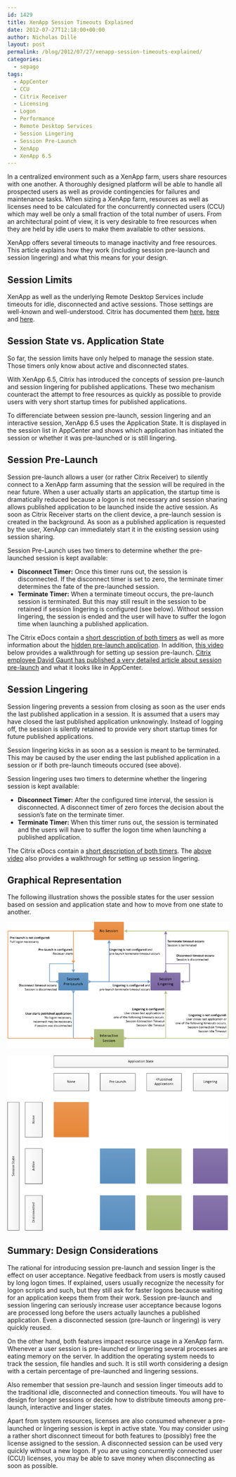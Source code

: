```yaml
---
id: 1429
title: XenApp Session Timeouts Explained
date: 2012-07-27T12:18:00+00:00
author: Nicholas Dille
layout: post
permalink: /blog/2012/07/27/xenapp-session-timeouts-explained/
categories:
  - sepago
tags:
  - AppCenter
  - CCU
  - Citrix Receiver
  - Licensing
  - Logon
  - Performance
  - Remote Desktop Services
  - Session Lingering
  - Session Pre-Launch
  - XenApp
  - XenApp 6.5
---
```

In a centralized environment such as a XenApp farm, users share resources with one another. A thoroughly designed platform will be able to handle all prospected users as well as provide contingencies for failures and maintenance tasks. When sizing a XenApp farm, resources as well as licenses need to be calculated for the concurrently connected users (CCU) which may well be only a small fraction of the total number of users. From an architectural point of view, it is very desirable to free resources when they are held by idle users to make them available to other sessions.

XenApp offers several timeouts to manage inactivity and free resources. This article explains how they work (including session pre-launch and session lingering) and what this means for your design.

<!--more-->

## Session Limits

XenApp as well as the underlying Remote Desktop Services include timeouts for idle, disconnected and active sessions. Those settings are well-known and well-understood. Citrix has documented them [here](http://support.citrix.com/article/CTX127318/), [here](http://support.citrix.com/article/CTX126775) and [here](http://support.citrix.com/article/CTX132634/).

## Session State vs. Application State

So far, the session limits have only helped to manage the session state. Those timers only know about active and disconnected states.

With XenApp 6.5, Citrix has introduced the concepts of session pre-launch and session lingering for published applications. These two mechanism counteract the attempt to free resources as quickly as possible to provide users with very short startup times for published applications.

To differenciate between session pre-launch, session lingering and an interactive session, XenApp 6.5 uses the Application State. It is displayed in the session list in AppCenter and shows which application has initiated the session or whether it was pre-launched or is still lingering.

## Session Pre-Launch

Session pre-launch allows a user (or rather Citrix Receiver) to silently connect to a XenApp farm assuming that the session will be required in the near future. When a user actually starts an application, the startup time is dramatically reduced because a logon is not necessary and session sharing allows published application to be launched inside the active session. As soon as Citrix Receiver starts on the client device, a pre-launch session is created in the background. As soon as a published application is requested by the user, XenApp can immediately start it in the existing session using session sharing.

Session Pre-Launch uses two timers to determine whether the pre-launched session is kept available:

  * **Disconnect Timer:** Once this timer runs out, the session is disconnected. If the disconnect timer is set to zero, the terminate timer determines the fate of the pre-launched session.
  * **Terminate Timer:** When a terminate timeout occurs, the pre-launch session is terminated. But this may still result in the session to be retained if session lingering is configured (see below). Without session lingering, the session is ended and the user will have to suffer the logon time when launching a published application.

The Citrix eDocs contain a [short description of both timers](http://support.citrix.com/proddocs/topic/xenapp65-admin/ps-console-policies-rules-sessions-xa-only.html) as well as more information about the [hidden pre-launch application](http://support.citrix.com/proddocs/topic/xenapp65-publishing/ps-pub-prelaunch.html). In addition, [this video](http://www.youtube.com/watch?v=GuLsp25Abyg) below provides a walkthrough for setting up session pre-launch. [Citrix employee David Gaunt has published a very detailed article about session pre-launch](http://blogs.citrix.com/2012/02/10/a-field-guide-to-xenapp-session-pre-launch/) and what it looks like in AppCenter.

## Session Lingering

Session lingering prevents a session from closing as soon as the user ends the last published application in a session. It is assumed that a users may have closed the last published application unknowingly. Instead of logging off, the session is silently retained to provide very short startup times for future published applications.

Session lingering kicks in as soon as a session is meant to be terminated. This may be caused by the user ending the last published application in a session or if both pre-launch timeouts occured (see above).

Session lingering uses two timers to determine whether the lingering session is kept available:

  * **Disconnect Timer:** After the configured time interval, the session is disconnected. A disconnect timer of zero forces the decision about the session’s fate on the terminate timer.
  * **Terminate Timer:** When this timer runs out, the session is terminated and the users will have to suffer the logon time when launching a published application.

The Citrix eDocs contain a [short description of both timers](http://support.citrix.com/proddocs/topic/xenapp65-admin/ps-console-policies-rules-sessions-xa-only.html). The [above video](http://www.youtube.com/watch?v=GuLsp25Abyg) also provides a walkthrough for setting up session lingering.

## Graphical Representation

The following illustration shows the possible states for the user session based on session and application state and how to move from one state to another.

[![Session and application states](/assets/2012/07/XenApp-Session-Timeouts-Explained_2.png)](/assets/2012/07/XenApp-Session-Timeouts-Explained_2.png)

[![Session and application states](/assets/2012/07/XenApp-Session-Timeouts-Explained2_2.png)](/assets/2012/07/XenApp-Session-Timeouts-Explained2_2.png)

## Summary: Design Considerations

The rational for introducing session pre-launch and session linger is the effect on user acceptance. Negative feedback from users is mostly caused by long logon times. If explained, users usually recognize the necessity for logon scripts and such, but they still ask for faster logons because waiting for an application keeps them from their work. Session pre-launch and session lingering can seriously increase user acceptance because logons are processed long before the users actually launches a published application. Even a disconnected session (pre-launch or lingering) is very quickly reused.

On the other hand, both features impact resource usage in a XenApp farm. Whenever a user session is pre-launched or lingering several processes are eating memory on the server. In addition the operating system needs to track the session, file handles and such. It is still worth considering a design with a certain percentage of pre-launched and lingering sessions.

Also remember that session pre-launch and session linger timeouts add to the traditional idle, disconnected and connection timeouts. You will have to design for longer sessions or decide how to distribute timeouts among pre-launch, interactive and linger states.

Apart from system resources, licenses are also consumed whenever a pre-launched or lingering session is kept in active state. You may consider using a rather short disconnect timeout for both features to (possibly) free the license assigned to the session. A disconnected session can be used very quickly without a new logon. If you are using concurrently connected user (CCU) licenses, you may be able to save money when disconnecting as soon as possible.
